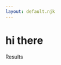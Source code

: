 ```yaml
---
layout: default.njk
---
```


# hi there

<script src="assets/main.bundle.js"></script>

<dl>
    <dt>Results</dt>
    <dd id="results"></dd>
</dl>

<div class="iframe-container" aria-hidden="true"></div>

<svg class="usa-icon" aria-hidden="true" focusable="false" role="img">
  <use xlink:href="./assets/img/sprite.svg#bug_report"></use>
</svg>
